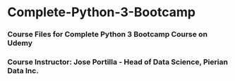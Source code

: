 # Complete-Python-3-Bootcamp
### Course Files for Complete Python 3 Bootcamp Course on Udemy
### Course Instructor: Jose Portilla - Head of Data Science, Pierian Data Inc. 

